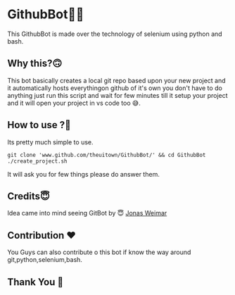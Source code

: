 # GithubBot🤖🤖
This GithubBot is made over the technology of selenium using python and 
bash.

## Why this?🙃
This bot basically creates a local git repo based upon your new project and it automatically hosts everythingon github of
it's own you don't have to do anything just run this script and wait for few minutes till it setup your project and it will open your project 
in vs code too 😅.

## How to use ?🤔
Its pretty much simple to use.
```
git clone 'www.github.com/theuitown/GithubBot/' && cd GithubBot
./create_project.sh

```

It will ask you for few things please do answer them.

## Credits😇
Idea came into mind seeing GitBot by 😇 [Jonas Weimar](https://github.com/jonas-weimar)

## Contribution ❤️
You Guys can also contribute o this bot if  know the way around git,python,selenium,bash.

## Thank You 🌹